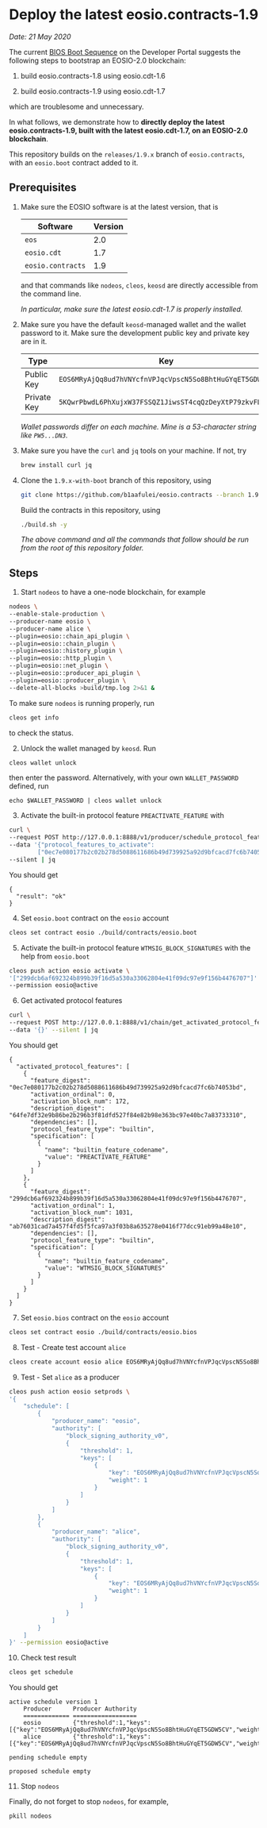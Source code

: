 # Deploy the latest eosio.contracts-1.9

*Date: 21 May 2020*

The current [BIOS Boot Sequence](https://developers.eos.io/welcome/latest/tutorials/bios-boot-sequence) on the Developer Portal suggests the following steps to bootstrap an EOSIO-2.0 blockchain:

1. build eosio.contracts-1.8 using eosio.cdt-1.6

2. build eosio.contracts-1.9 using eosio.cdt-1.7

which are troublesome and unnecessary.

In what follows, we demonstrate how to **directly deploy the latest eosio.contracts-1.9, built with the latest eosio.cdt-1.7, on an EOSIO-2.0 blockchain**.

This repository builds on the `releases/1.9.x` branch of `eosio.contracts`, with an `eosio.boot` contract added to it.

## Prerequisites

1. Make sure the EOSIO software is at the latest version, that is

    | Software          | Version |
    | ----------------- | ------- |
    | `eos`             | 2.0     |
    | `eosio.cdt`       | 1.7     |
    | `eosio.contracts` | 1.9     |

    and that commands like `nodeos`, `cleos`, `keosd` are directly accessible from the command line.

    *In particular, make sure the latest eosio.cdt-1.7 is properly installed.*

2. Make sure you have the default `keosd`-managed wallet and the wallet password to it. Make sure the development public key and private key are in it.

    | Type        | Key                                                     |
    | ----------- | ------------------------------------------------------- |
    | Public Key  | `EOS6MRyAjQq8ud7hVNYcfnVPJqcVpscN5So8BhtHuGYqET5GDW5CV` |
    | Private Key | `5KQwrPbwdL6PhXujxW37FSSQZ1JiwsST4cqQzDeyXtP79zkvFD3`   |

    *Wallet passwords differ on each machine. Mine is a 53-character string like `PW5...DN3`.*

3. Make sure you have the `curl` and `jq` tools on your machine. If not, try

    ```bash
    brew install curl jq
    ```

4. Clone the `1.9.x-with-boot` branch of this repository, using

    ```bash
    git clone https://github.com/b1aafulei/eosio.contracts --branch 1.9.x-with-boot con19 && cd con19
    ```

    Build the contracts in this repository, using

    ```bash
    ./build.sh -y
    ```

    *The above command and all the commands that follow should be run from the root of this repository folder.*


## Steps


1. Start `nodeos` to have a one-node blockchain, for example

```bash
nodeos \
--enable-stale-production \
--producer-name eosio \
--producer-name alice \
--plugin=eosio::chain_api_plugin \
--plugin=eosio::chain_plugin \
--plugin=eosio::history_plugin \
--plugin=eosio::http_plugin \
--plugin=eosio::net_plugin \
--plugin=eosio::producer_api_plugin \
--plugin=eosio::producer_plugin \
--delete-all-blocks >build/tmp.log 2>&1 &
```

To make sure `nodeos` is running properly, run

```bash
cleos get info
```

to check the status.

2. Unlock the wallet managed by `keosd`. Run

```bash
cleos wallet unlock
```

then enter the password. Alternatively, with your own `WALLET_PASSWORD` defined, run


```
echo $WALLET_PASSWORD | cleos wallet unlock
```

3. Activate the built-in protocol feature `PREACTIVATE_FEATURE` with

```bash
curl \
--request POST http://127.0.0.1:8888/v1/producer/schedule_protocol_feature_activations \
--data '{"protocol_features_to_activate":
        ["0ec7e080177b2c02b278d5088611686b49d739925a92d9bfcacd7fc6b74053bd"]}' \
--silent | jq
```

You should get

```
{
  "result": "ok"
}
```

4. Set `eosio.boot` contract on the `eosio` account

```bash
cleos set contract eosio ./build/contracts/eosio.boot
```

5. Activate the built-in protocol feature `WTMSIG_BLOCK_SIGNATURES` with the help from `eosio.boot`

```bash
cleos push action eosio activate \
'["299dcb6af692324b899b39f16d5a530a33062804e41f09dc97e9f156b4476707"]' \
--permission eosio@active
```

6. Get activated protocol features

```bash
curl \
--request POST http://127.0.0.1:8888/v1/chain/get_activated_protocol_features \
--data '{}' --silent | jq
```

You should get

```
{
  "activated_protocol_features": [
    {
      "feature_digest": "0ec7e080177b2c02b278d5088611686b49d739925a92d9bfcacd7fc6b74053bd",
      "activation_ordinal": 0,
      "activation_block_num": 172,
      "description_digest": "64fe7df32e9b86be2b296b3f81dfd527f84e82b98e363bc97e40bc7a83733310",
      "dependencies": [],
      "protocol_feature_type": "builtin",
      "specification": [
        {
          "name": "builtin_feature_codename",
          "value": "PREACTIVATE_FEATURE"
        }
      ]
    },
    {
      "feature_digest": "299dcb6af692324b899b39f16d5a530a33062804e41f09dc97e9f156b4476707",
      "activation_ordinal": 1,
      "activation_block_num": 1031,
      "description_digest": "ab76031cad7a457f4fd5f5fca97a3f03b8a635278e0416f77dcc91eb99a48e10",
      "dependencies": [],
      "protocol_feature_type": "builtin",
      "specification": [
        {
          "name": "builtin_feature_codename",
          "value": "WTMSIG_BLOCK_SIGNATURES"
        }
      ]
    }
  ]
}
```

7. Set `eosio.bios` contract on the `eosio` account

```bash
cleos set contract eosio ./build/contracts/eosio.bios
```

8. Test - Create test account `alice`

```bash
cleos create account eosio alice EOS6MRyAjQq8ud7hVNYcfnVPJqcVpscN5So8BhtHuGYqET5GDW5CV
```

9. Test - Set `alice` as a producer

```bash
cleos push action eosio setprods \
'{
    "schedule": [
        {
            "producer_name": "eosio",
            "authority": [
                "block_signing_authority_v0",
                {
                    "threshold": 1,
                    "keys": [
                        {
                            "key": "EOS6MRyAjQq8ud7hVNYcfnVPJqcVpscN5So8BhtHuGYqET5GDW5CV",
                            "weight": 1
                        }
                    ]
                }
            ]
        },
        {
            "producer_name": "alice",
            "authority": [
                "block_signing_authority_v0",
                {
                    "threshold": 1,
                    "keys": [
                        {
                            "key": "EOS6MRyAjQq8ud7hVNYcfnVPJqcVpscN5So8BhtHuGYqET5GDW5CV",
                            "weight": 1
                        }
                    ]
                }
            ]
        }
    ]
}' --permission eosio@active
```


10. Check test result

```bash
cleos get schedule
```

You should get

```
active schedule version 1
    Producer      Producer Authority
    ============= ==================
    eosio         {"threshold":1,"keys":[{"key":"EOS6MRyAjQq8ud7hVNYcfnVPJqcVpscN5So8BhtHuGYqET5GDW5CV","weight":1}]}
    alice         {"threshold":1,"keys":[{"key":"EOS6MRyAjQq8ud7hVNYcfnVPJqcVpscN5So8BhtHuGYqET5GDW5CV","weight":1}]}

pending schedule empty

proposed schedule empty
```

11. Stop `nodeos`

Finally, do not forget to stop `nodeos`, for example,

```bash
pkill nodeos
```
